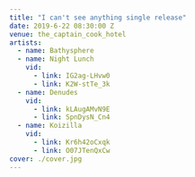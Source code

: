 ```yaml
---
title: "I can't see anything single release"
date: 2019-6-22 08:30:00 Z
venue: the_captain_cook_hotel
artists:
  - name: Bathysphere
  - name: Night Lunch
    vid:
      - link: IG2ag-LHvw0
      - link: K2W-stTe_3k
  - name: Denudes
    vid:
      - link: kLAugAMvN9E
      - link: SpnDysN_Cn4
  - name: Koizilla
    vid:
      - link: Kr6h42oCxqk
      - link: O07JTenQxCw
cover: ./cover.jpg
---
```

